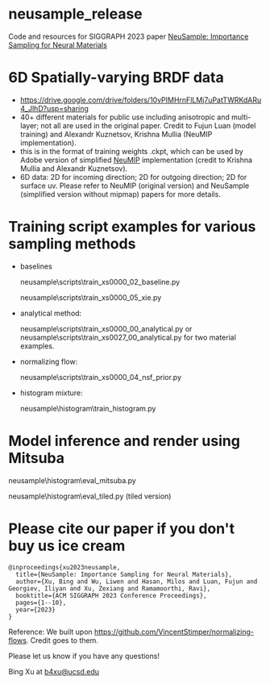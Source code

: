 # neusample_release
Code and resources for SIGGRAPH 2023 paper [NeuSample: Importance Sampling for Neural Materials](https://cseweb.ucsd.edu/~viscomp/projects/neusample/) 


# 6D Spatially-varying BRDF data 
- https://drive.google.com/drive/folders/10vPIMHrnFlLMj7uPatTWRKdARu4_JlhD?usp=sharing 
- 40+ different materials for public use including anisotropic and multi-layer; not all are used in the original paper. Credit to Fujun Luan (model training) and Alexandr Kuznetsov, Krishna Mullia (NeuMIP implementation).
- this is in the format of training weights .ckpt, which can be used by Adobe version of simplified [NeuMIP](https://cseweb.ucsd.edu/~viscomp/projects/NeuMIP/) implementation (credit to Krishna Mullia and Alexandr Kuznetsov).
- 6D data: 2D for incoming direction; 2D for outgoing direction; 2D for surface uv. Please refer to NeuMIP (original version) and NeuSample (simplified version without mipmap) papers for more details.


# Training script examples for various sampling methods
- baselines
  
  neusample\scripts\train_xs0000_02_baseline.py
  
  neusample\scripts\train_xs0000_05_xie.py
  
- analytical method:
  
  neusample\scripts\train_xs0000_00_analytical.py or neusample\scripts\train_xs0027_00_analytical.py for two material examples.

- normalizing flow:
  
  neusample\scripts\train_xs0000_04_nsf_prior.py
  
- histogram mixture:
  
  neusample\histogram\train_histogram.py

  
# Model inference and render using Mitsuba
  
  neusample\histogram\eval_mitsuba.py
  
  neusample\histogram\eval_tiled.py (tiled version)
  
# Please cite our paper if you don't buy us ice cream
```
@inproceedings{xu2023neusample,
  title={NeuSample: Importance Sampling for Neural Materials},
  author={Xu, Bing and Wu, Liwen and Hasan, Milos and Luan, Fujun and Georgiev, Iliyan and Xu, Zexiang and Ramamoorthi, Ravi},
  booktitle={ACM SIGGRAPH 2023 Conference Proceedings},
  pages={1--10},
  year={2023}
}
```

Reference:
We built upon https://github.com/VincentStimper/normalizing-flows. Credit goes to them.

Please let us know if you have any questions! 

Bing Xu at b4xu@ucsd.edu
